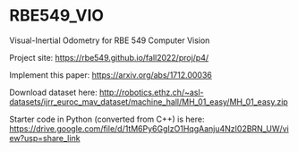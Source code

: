 # RBE549_VIO

Visual-Inertial Odometry for RBE 549 Computer Vision

Project site: https://rbe549.github.io/fall2022/proj/p4/

Implement this paper: https://arxiv.org/abs/1712.00036

Download dataset here: http://robotics.ethz.ch/~asl-datasets/ijrr_euroc_mav_dataset/machine_hall/MH_01_easy/MH_01_easy.zip

Starter code in Python (converted from C++) is here: https://drive.google.com/file/d/1tM6Py6GgIzO1HqgAanju4NzI02BRN_UW/view?usp=share_link
